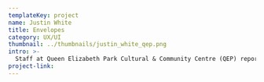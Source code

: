 ```yaml
---
templateKey: project
name: Justin White
title: Envelopes
category: UX/UI
thumbnail: ../thumbnails/justin_white_qep.png
intro: >-
  Staff at Queen Elizabeth Park Cultural & Community Centre (QEP) reported that members expressed frustration with the Centre’s online studio calendar. My group conducted user research, built a working prototype, and lead on-site user testing for a studio calendar redesign.
project-link:
---
```

